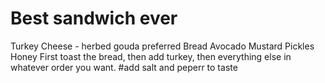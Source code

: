 # Best sandwich ever
Turkey
Cheese - herbed gouda preferred
Bread
Avocado
Mustard
Pickles
Honey
First toast the bread, then add turkey, then everything else in whatever order you want. 
#add salt and peperr to taste
